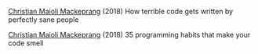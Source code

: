 
[Christian Maioli Mackeprang](https://techbeacon.com/how-terrible-code-gets-written-perfectly-sane-people)
(2018) How terrible code gets written by perfectly sane people

[Christian Maioli Mackeprang](https://techbeacon.com/app-dev-testing/35-programming-habits-make-your-code-smell)
(2018) 35 programming habits that make your code smell
